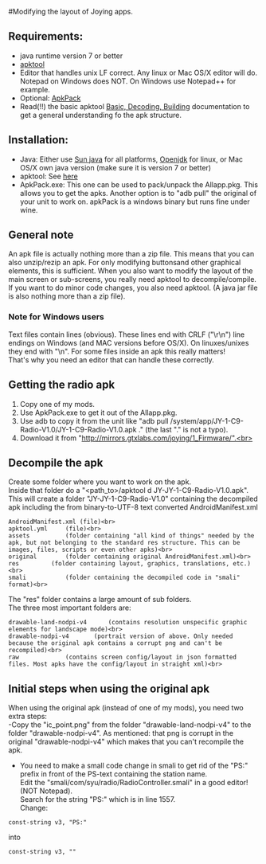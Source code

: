#Modifying the layout of Joying apps.


## Requirements:
- java runtime version 7 or better<br>
- [apktool](https://ibotpeaches.github.io/Apktool/)<br>
- Editor that handles unix LF correct. Any linux or Mac OS/X editor will do. Notepad on Windows does NOT. On Windows use Notepad++ for example.<br>
- Optional: [ApkPack](http://mirrors.gtxlabs.com/joying/3_Misc_Tools/ApkPack/)<br>
- Read(!!) the basic apktool [Basic, Decoding, Building](https://ibotpeaches.github.io/Apktool/documentation/) documentation to get a general understanding fo the apk structure.

## Installation:
- Java: Either use [Sun java](https://www.java.com) for all platforms, [Openjdk](http://openjdk.java.net) for linux, or Mac OS/X own java version (make sure it is version 7 or better)<br>
- apktool: See [here](https://ibotpeaches.github.io/Apktool/install/)<br>
- ApkPack.exe: This one can be used to pack/unpack the Allapp.pkg. This allows you to get the apks. Another option is to "adb pull" the original of your unit to work on.
apkPack is a windows binary but runs fine under wine.<br>

## General note
An apk file is actually nothing more than a zip file. This means that you can also unzip/rezip an apk. For only modifying buttonsand other graphical elements, this is sufficient. When you also want to modify the layout of the main screen or sub-screens, you really need apktool to decompile/compile. If you want to do minor code changes, you also need apktool. (A java jar file is also nothing more than a zip file).<br>

### Note for Windows users
Text files contain lines (obvious). These lines end with CRLF ("\r\n") line endings on Windows (and MAC versions before OS/X). On linuxes/unixes they end with "\n".
For some files inside an apk this really matters!<br>
That's why you need an editor that can handle these correctly.


## Getting the radio apk
1. Copy one of my mods.<br>
2. Use ApkPack.exe to get it out of the Allapp.pkg.<br>
3. Use adb to copy it from the unit like "adb pull /system/app/JY-1-C9-Radio-V1.0/JY-1-C9-Radio-V1.0.apk ." (the last "." is not a typo).<br>
4. Download it from "http://mirrors.gtxlabs.com/joying/1_Firmware/".<br>

## Decompile the apk
Create some folder where you want to work on the apk.<br>
Inside that folder do a "<path_to>/apktool d JY-JY-1-C9-Radio-V1.0.apk".<br>
This will create a folder "JY-JY-1-C9-Radio-V1.0" containing the decompiled apk including the from binary-to-UTF-8 text converted AndroidManifest.xml
```
AndroidManifest.xml	(file)<br>
apktool.yml		(file)<br>
assets			(folder containing "all kind of things" needed by the apk, but not belonging to the standard res structure. This can be images, files, scripts or even other apks)<br>
original		(folder containing original AndroidManifest.xml)<br>
res			(folder containing layout, graphics, translations, etc.)<br>
smali			(folder containing the decompiled code in "smali" format)<br>
```

The "res" folder contains a large amount of sub folders.<br>
The three most important folders are:<br>
```
drawable-land-nodpi-v4		(contains resolution unspecific graphic elements for landscape mode)<br>
drawable-nodpi-v4		(portrait version of above. Only needed because the original apk contains a corrupt png and can't be recompiled)<br>
raw				(contains screen config/layout in json formatted files. Most apks have the config/layout in straight xml)<br>
```

## Initial steps when using the original apk
When using the original apk (instead of one of my mods), you need two extra steps:<br>
-Copy the "ic_point.png" from the folder "drawable-land-nodpi-v4" to the folder "drawable-nodpi-v4". As mentioned: that png is corrupt in the original "drawable-nodpi-v4" which makes that you can't recompile the apk.<br>
- You need to make a small code change in smali to get rid of the "PS:" prefix in front of the PS-text containing the station name.<br>
Edit the "smali/com/syu/radio/RadioController.smali" in a good editor! (NOT Notepad).<br>
Search for the string "PS:" which is in line 1557.<br>
Change:<br>
```
const-string v3, "PS:"
```
into
```
const-string v3, ""
```


